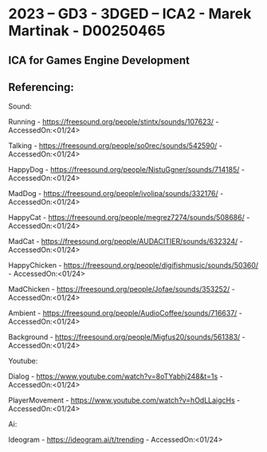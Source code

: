 # 2023 – GD3 - 3DGED – ICA2 - Marek Martinak - D00250465
 ICA for Games Engine Development 
----------------------------------------------------------------------------------------------------------------------------------------------------------------
Referencing:
----------------------------------------------------------------------------------------------------------------------------------------------------------------
Sound:

Running - https://freesound.org/people/stintx/sounds/107623/ - AccessedOn:<01/24>

Talking - https://freesound.org/people/so0rec/sounds/542590/ - AccessedOn:<01/24>

HappyDog - https://freesound.org/people/NistuGgner/sounds/714185/ - AccessedOn:<01/24>

MadDog - https://freesound.org/people/ivolipa/sounds/332176/ - AccessedOn:<01/24>

HappyCat - https://freesound.org/people/megrez7274/sounds/508686/ - AccessedOn:<01/24>

MadCat - https://freesound.org/people/AUDACITIER/sounds/632324/ - AccessedOn:<01/24>

HappyChicken - https://freesound.org/people/digifishmusic/sounds/50360/ - AccessedOn:<01/24>

MadChicken - https://freesound.org/people/Jofae/sounds/353252/ - AccessedOn:<01/24>

Ambient - https://freesound.org/people/AudioCoffee/sounds/716637/ - AccessedOn:<01/24>

Background - https://freesound.org/people/Migfus20/sounds/561383/ - AccessedOn:<01/24>

Youtube:

Dialog - https://www.youtube.com/watch?v=8oTYabhj248&t=1s - AccessedOn:<01/24>

PlayerMovement - https://www.youtube.com/watch?v=hOdLLaigcHs - AccessedOn:<01/24>

Ai:

Ideogram - https://ideogram.ai/t/trending - AccessedOn:<01/24>

